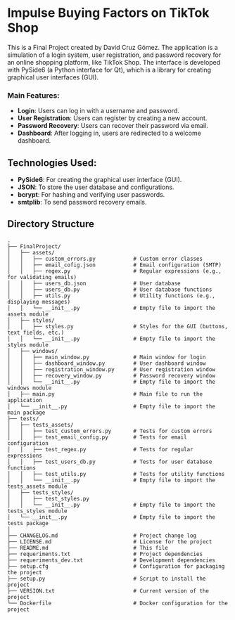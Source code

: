 # Impulse Buying Factors on TikTok Shop

This is a Final Project created by David Cruz Gómez.
The application is a simulation of a login system, user registration, and password recovery
for an online shopping platform, like TikTok Shop. The interface is developed with PySide6
(a Python interface for Qt), which is a library for creating graphical user interfaces (GUI).

### Main Features:
- **Login**: Users can log in with a username and password.
- **User Registration**: Users can register by creating a new account.
- **Password Recovery**: Users can recover their password via email.
- **Dashboard**: After logging in, users are redirected to a welcome dashboard.

## Technologies Used:
- **PySide6**: For creating the graphical user interface (GUI).
- **JSON**: To store the user database and configurations.
- **bcrypt**: For hashing and verifying user passwords.
- **smtplib**: To send password recovery emails.



## Directory Structure

```plaintext
.
├── FinalProject/
│   ├── assets/
│   │   ├── custom_errors.py            # Custom error classes
│   │   ├── email_cofig.json            # Email configuration (SMTP)
│   │   ├── regex.py                    # Regular expressions (e.g., for validating emails)
│   │   ├── users_db.json               # User database
│   │   ├── users_db.py                 # User database functions
│   │   ├── utils.py                    # Utility functions (e.g., displaying messages)
│   │   └── __init__.py                 # Empty file to import the assets module
│   ├── styles/
│   │   ├── styles.py                   # Styles for the GUI (buttons, text fields, etc.)
│   │   └── __init__.py                 # Empty file to import the styles module
│   ├── windows/
│   │   ├── main_window.py              # Main window for login
│   │   ├── dashboard_window.py         # User dashboard window
│   │   ├── registration_window.py      # User registration window
│   │   ├── recovery_window.py          # Password recovery window
│   │   └── __init__.py                 # Empty file to import the windows module
│   ├── main.py                         # Main file to run the application
│   └── __init__.py                     # Empty file to import the main package
├── tests/
│   ├── tests_assets/
│   │   ├── test_custom_errors.py       # Tests for custom errors
│   │   ├── test_email_config.py        # Tests for email configuration
│   │   ├── test_regex.py               # Tests for regular expressions
│   │   ├── test_users_db.py            # Tests for user database functions
│   │   ├── test_utils.py               # Tests for utility functions
│   │   └── __init__.py                 # Empty file to import the tests_assets module
│   ├── tests_styles/
│   │   ├── test_styles.py              
│   │   └── __init__.py                 # Empty file to import the tests_styles module
│   └── __init__.py                     # Empty file to import the tests package
│ 
├── CHANGELOG.md                        # Project change log
├── LICENSE.md                          # License for the project
├── README.md                           # This file
├── requeriments.txt                    # Project dependencies
├── requeriments_dev.txt                # Development dependencies
├── setup.cfg                           # Configuration for packaging the project
├── setup.py                            # Script to install the project
├── VERSION.txt                         # Current version of the project
└── Dockerfile                          # Docker configuration for the project